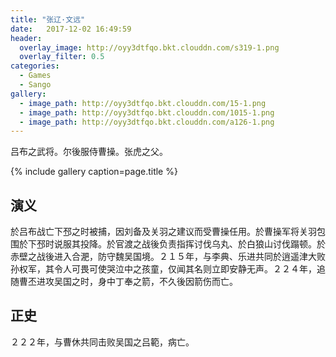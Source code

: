 ```yaml
---
title: "张辽·文远"
date:   2017-12-02 16:49:59
header:
  overlay_image: http://oyy3dtfqo.bkt.clouddn.com/s319-1.png
  overlay_filter: 0.5
categories:
  - Games
  - Sango
gallery:
  - image_path: http://oyy3dtfqo.bkt.clouddn.com/15-1.png
  - image_path: http://oyy3dtfqo.bkt.clouddn.com/1015-1.png
  - image_path: http://oyy3dtfqo.bkt.clouddn.com/a126-1.png
---
```


吕布之武将。尔後服侍曹操。张虎之父。

{% include gallery caption=page.title %}

## 演义

於吕布战亡下邳之时被捕，因刘备及关羽之建议而受曹操任用。於曹操军将关羽包围於下邳时说服其投降。於官渡之战後负责指挥讨伐乌丸、於白狼山讨伐蹋顿。於赤壁之战後进入合淝，防守魏吴国境。２１５年，与李典、乐进共同於逍遥津大败孙权军，其令人可畏可使哭泣中之孩童，仅闻其名则立即安静无声。２２４年，追随曹丕进攻吴国之时，身中丁奉之箭，不久後因箭伤而亡。

## 正史

２２２年，与曹休共同击败吴国之吕範，病亡。